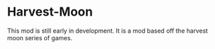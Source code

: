 # Harvest-Moon

This mod is still early in development. It is a mod based off the harvest moon series of games. 
